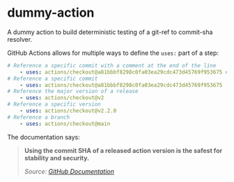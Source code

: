 # dummy-action

A dummy action to build deterministic testing of a git-ref to commit-sha resolver.

GitHub Actions allows for multiple ways to define the `uses:` part of a step:

```yaml
# Reference a specific commit with a comment at the end of the line
    - uses: actions/checkout@a81bbbf8298c0fa03ea29cdc473d45769f953675 # v2.4.0
# Reference a specific commit
    - uses: actions/checkout@a81bbbf8298c0fa03ea29cdc473d45769f953675
# Reference the major version of a release
    - uses: actions/checkout@v2
# Reference a specific version
    - uses: actions/checkout@v2.2.0
# Reference a branch
    - uses: actions/checkout@main
```

The documentation says:

> **Using the commit SHA of a released action version is the safest for stability and security.**
> 
> _Source: [GitHub Documentation]_

[GitHub Documentation]: https://docs.github.com/en/actions/learn-github-actions/workflow-syntax-for-github-actions#jobsjob_idstepsuses
